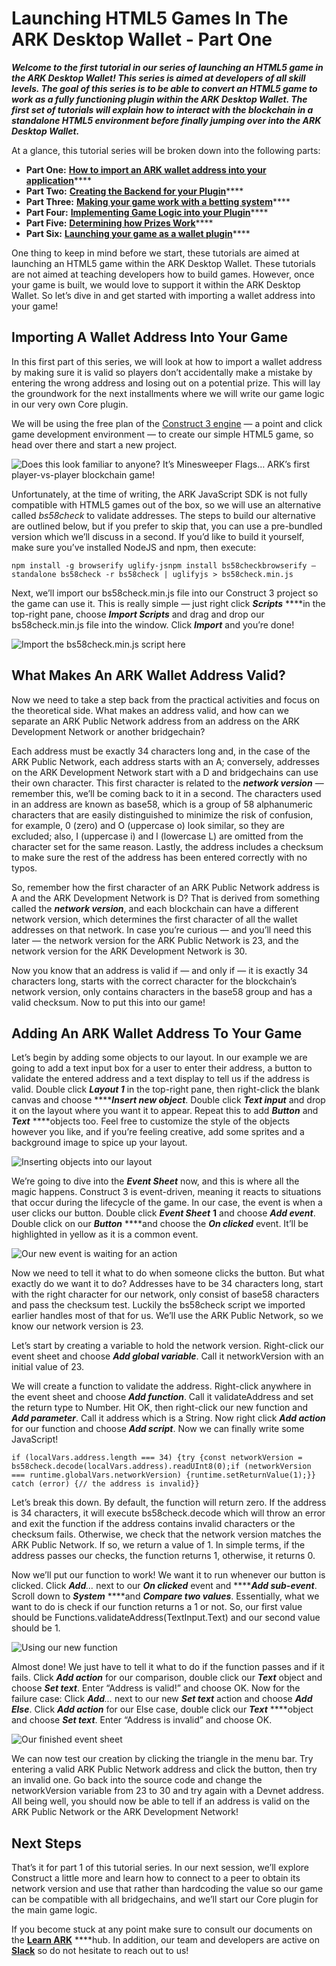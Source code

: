 # Launching HTML5 Games In The ARK Desktop Wallet - Part One

_**Welcome to the first tutorial in our series of launching an HTML5 game in the ARK Desktop Wallet! This series is aimed at developers of all skill levels. The goal of this series is to be able to convert an HTML5 game to work as a fully functioning plugin within the ARK Desktop Wallet. The first set of tutorials will explain how to interact with the blockchain in a standalone HTML5 environment before finally jumping over into the ARK Desktop Wallet.**_

At a glance, this tutorial series will be broken down into the following parts:

* **Part One:** [**How to import an ARK wallet address into your application**](https://guides.ark.dev/launching-html5-games-in-the-ark-desktop-wallet/launching-html5-games-in-the-ark-desktop-wallet-part-one)\*\*\*\*
* **Part Two:** [**Creating the Backend for your Plugin**](https://guides.ark.dev/launching-html5-games-in-the-ark-desktop-wallet/launching-html5-games-in-the-ark-desktop-wallet-part-two)\*\*\*\*
* **Part Three:** [**Making your game work with a betting system**](https://guides.ark.dev/launching-html5-games-in-the-ark-desktop-wallet/launching-html5-games-in-the-ark-desktop-wallet-part-three)\*\*\*\*
* **Part Four:** [**Implementing Game Logic into your Plugin**](https://guides.ark.dev/launching-html5-games-in-the-ark-desktop-wallet/launching-html5-games-in-the-ark-desktop-wallet-part-four)\*\*\*\*
* **Part Five:** [**Determining how Prizes Work**](https://guides.ark.dev/launching-html5-games-in-the-ark-desktop-wallet/launching-html5-games-in-the-ark-desktop-wallet-part-five)\*\*\*\*
* **Part Six:** [**Launching your game as a wallet plugin**](https://guides.ark.dev/launching-html5-games-in-the-ark-desktop-wallet/launching-html5-games-in-the-ark-desktop-wallet-part-six)\*\*\*\*

One thing to keep in mind before we start, these tutorials are aimed at launching an HTML5 game within the ARK Desktop Wallet. These tutorials are not aimed at teaching developers how to build games. However, once your game is built, we would love to support it within the ARK Desktop Wallet. So let’s dive in and get started with importing a wallet address into your game!

## Importing A Wallet Address Into Your Game <a id="1350"></a>

In this first part of this series, we will look at how to import a wallet address by making sure it is valid so players don’t accidentally make a mistake by entering the wrong address and losing out on a potential prize. This will lay the groundwork for the next installments where we will write our game logic in our very own Core plugin.

We will be using the free plan of the [Construct 3 engine](https://editor.construct.net/) — a point and click game development environment — to create our simple HTML5 game, so head over there and start a new project.

![Does this look familiar to anyone? It&#x2019;s Minesweeper Flags&#x2026; ARK&#x2019;s first player-vs-player blockchain game!](https://miro.medium.com/max/1200/0*c7k-nWUCk7262u8x)

Unfortunately, at the time of writing, the ARK JavaScript SDK is not fully compatible with HTML5 games out of the box, so we will use an alternative called _bs58check_ to validate addresses. The steps to build our alternative are outlined below, but if you prefer to skip that, you can use a pre-bundled version which we’ll discuss in a second. If you’d like to build it yourself, make sure you’ve installed NodeJS and npm, then execute:

```text
npm install -g browserify uglify-jsnpm install bs58checkbrowserify — standalone bs58check -r bs58check | uglifyjs > bs58check.min.js
```

Next, we’ll import our bs58check.min.js file into our Construct 3 project so the game can use it. This is really simple — just right click _**Scripts**_ ****in the top-right pane, choose _**Import Scripts**_ and drag and drop our bs58check.min.js file into the window. Click _**Import**_ and you’re done!

![Import the bs58check.min.js script here](https://miro.medium.com/max/428/0*RIUB0REioSFfp9Ln)

## What Makes An ARK Wallet Address Valid? <a id="9b8d"></a>

Now we need to take a step back from the practical activities and focus on the theoretical side. What makes an address valid, and how can we separate an ARK Public Network address from an address on the ARK Development Network or another bridgechain?

Each address must be exactly 34 characters long and, in the case of the ARK Public Network, each address starts with an A; conversely, addresses on the ARK Development Network start with a D and bridgechains can use their own character. This first character is related to the _**network version**_ — remember this, we’ll be coming back to it in a second. The characters used in an address are known as base58, which is a group of 58 alphanumeric characters that are easily distinguished to minimize the risk of confusion, for example, 0 \(zero\) and O \(uppercase o\) look similar, so they are excluded; also, I \(uppercase i\) and l \(lowercase L\) are omitted from the character set for the same reason. Lastly, the address includes a checksum to make sure the rest of the address has been entered correctly with no typos.

So, remember how the first character of an ARK Public Network address is A and the ARK Development Network is D? That is derived from something called the _**network version**_, and each blockchain can have a different network version, which determines the first character of all the wallet addresses on that network. In case you’re curious — and you’ll need this later — the network version for the ARK Public Network is 23, and the network version for the ARK Development Network is 30.

Now you know that an address is valid if — and only if — it is exactly 34 characters long, starts with the correct character for the blockchain’s network version, only contains characters in the base58 group and has a valid checksum. Now to put this into our game!

## Adding An ARK Wallet Address To Your Game <a id="9c2d"></a>

Let’s begin by adding some objects to our layout. In our example we are going to add a text input box for a user to enter their address, a button to validate the entered address and a text display to tell us if the address is valid. Double click _**Layout 1**_ in the top-right pane, then right-click the blank canvas and choose ****_**Insert new object**_. Double click _**Text input**_ and drop it on the layout where you want it to appear. Repeat this to add _**Button**_ and _**Text**_ ****objects too. Feel free to customize the style of the objects however you like, and if you’re feeling creative, add some sprites and a background image to spice up your layout.

![Inserting objects into our layout](https://miro.medium.com/max/906/0*NaoukkOl9-HZPMGz)

We’re going to dive into the _**Event Sheet**_ now, and this is where all the magic happens. Construct 3 is event-driven, meaning it reacts to situations that occur during the lifecycle of the game. In our case, the event is when a user clicks our button. Double click _**Event Sheet**_ **1** and choose _**Add event**_. Double click on our _**Button**_ ****and choose the _**On clicked**_ event. It’ll be highlighted in yellow as it is a common event.

![Our new event is waiting for an action](https://miro.medium.com/max/1184/0*7FM-PFvcNrnqzFNK)

Now we need to tell it what to do when someone clicks the button. But what exactly do we want it to do? Addresses have to be 34 characters long, start with the right character for our network, only consist of base58 characters and pass the checksum test. Luckily the bs58check script we imported earlier handles most of that for us. We’ll use the ARK Public Network, so we know our network version is 23.

Let’s start by creating a variable to hold the network version. Right-click our event sheet and choose _**Add global variable**_. Call it networkVersion with an initial value of 23.

We will create a function to validate the address. Right-click anywhere in the event sheet and choose _**Add function**_. Call it validateAddress and set the return type to Number. Hit OK, then right-click our new function and _**Add parameter**_. Call it address which is a String. Now right click _**Add action**_ for our function and choose _**Add script**_. Now we can finally write some JavaScript!

```text
if (localVars.address.length === 34) {try {const networkVersion = bs58check.decode(localVars.address).readUInt8(0);if (networkVersion === runtime.globalVars.networkVersion) {runtime.setReturnValue(1);}} catch (error) {// the address is invalid}}
```

Let’s break this down. By default, the function will return zero. If the address is 34 characters, it will execute bs58check.decode which will throw an error and exit the function if the address contains invalid characters or the checksum fails. Otherwise, we check that the network version matches the ARK Public Network. If so, we return a value of 1. In simple terms, if the address passes our checks, the function returns 1, otherwise, it returns 0.

Now we’ll put our function to work! We want it to run whenever our button is clicked. Click _**Add**…_ next to our _**On clicked**_ event and ****_**Add sub-event**_. Scroll down to _**System**_ ****and _**Compare two values**_. Essentially, what we want to do is check if our function returns a 1 or not. So, our first value should be Functions.validateAddress\(TextInput.Text\) and our second value should be 1.

![Using our new function](https://miro.medium.com/max/755/0*XwonDwRsIKtj10xW)

Almost done! We just have to tell it what to do if the function passes and if it fails. Click _**Add action**_ for our comparison, double click our _**Text**_ object and choose _**Set text**_. Enter “Address is valid!” and choose OK. Now for the failure case: Click _**Add**…_ next to our new _**Set text**_ action and choose _**Add Else**_. Click _**Add action**_ for our Else case, double click our _**Text**_ ****object and choose _**Set text**_. Enter “Address is invalid” and choose OK.

![Our finished event sheet](https://miro.medium.com/max/1200/0*7K6k3qGZZiyyTqLQ)

We can now test our creation by clicking the triangle in the menu bar. Try entering a valid ARK Public Network address and click the button, then try an invalid one. Go back into the source code and change the networkVersion variable from 23 to 30 and try again with a Devnet address. All being well, you should now be able to tell if an address is valid on the ARK Public Network or the ARK Development Network!

## Next Steps <a id="dbbf"></a>

That’s it for part 1 of this tutorial series. In our next session, we’ll explore Construct a little more and learn how to connect to a peer to obtain its network version and use that rather than hardcoding the value so our game can be compatible with all bridgechains, and we’ll start our Core plugin for the main game logic.

If you become stuck at any point make sure to consult our documents on the [**Learn ARK**](https://learn.ark.dev/core-getting-started/setting-up-your-development-environment) ****hub. In addition, our team and developers are active on [**Slack**](https://ark.io/slack) so do not hesitate to reach out to us!

